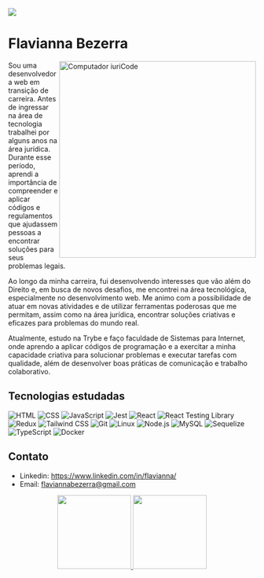 <img src="https://mir-s3-cdn-cf.behance.net/project_modules/max_1200/2684bf169493279.644d785b2d70b.png">


# Flavianna Bezerra
<div>
  <img src="https://mir-s3-cdn-cf.behance.net/project_modules/fs/289157169493279.644d785b2f026.png" width='400px' align='right' alt="Computador iuriCode">
</div>



<p align='left'>Sou uma desenvolvedora web em transição de carreira. Antes de ingressar na área de tecnologia trabalhei por alguns anos na área jurídica. Durante esse período, aprendi a importância de compreender e aplicar códigos e regulamentos que ajudassem pessoas a encontrar soluções para seus problemas legais.

Ao longo da minha carreira, fui desenvolvendo interesses que vão além do Direito e, em busca de novos desafios, me encontrei na área tecnológica, especialmente no desenvolvimento web. Me animo com a possibilidade de atuar em novas atividades e de utilizar ferramentas poderosas que me permitam, assim como na área jurídica, encontrar soluções criativas e eficazes para problemas do mundo real.

Atualmente, estudo na Trybe e faço faculdade de Sistemas para Internet, onde aprendo a aplicar códigos de programação e a exercitar a minha capacidade criativa para solucionar problemas e executar tarefas com qualidade, além de desenvolver boas práticas de comunicação e trabalho colaborativo.</p> 
## Tecnologias estudadas

![HTML](https://img.shields.io/badge/-HTML-38B2AC?style=flat-square&logo=html5&logoColor=white)
![CSS](https://img.shields.io/badge/-CSS-38B2AC?style=flat-square&logo=css3&logoColor=white)
![JavaScript](https://img.shields.io/badge/-JavaScript-38B2AC?style=flat-square&logo=javascript&&logoColor=white)
![Jest](https://img.shields.io/badge/-Jest-38B2AC?style=flat-square&logo=jest&logoColor=white)
![React](https://img.shields.io/badge/-React-38B2AC?style=flat-square&logo=react&logoColor=white)
![React Testing Library](https://img.shields.io/badge/-React%20Testing%20Library-38B2AC?style=flat-square&logo=testinglibrary&logoColor=white)
![Redux](https://img.shields.io/badge/-Redux-38B2AC?style=flat-square&logo=redux&logoColor=white)
![Tailwind CSS](https://img.shields.io/badge/-Tailwind%20CSS-38B2AC?style=flat-square&logo=tailwind-css&logoColor=white)
![Git](https://img.shields.io/badge/-Git-38B2AC?style=flat-square&logo=git&logoColor=white)
![Linux](https://img.shields.io/badge/-Linux-38B2AC?style=flat-square&logo=linux&logoColor=white)
![Node.js](https://img.shields.io/badge/-Node.js-38B2AC?style=flat-square&logo=node-dot-js&logoColor=white)
![MySQL](https://img.shields.io/badge/-MySQL-38B2AC?style=flat-square&logo=mysql&logoColor=white)
![Sequelize](https://img.shields.io/badge/-Sequelize-38B2AC?style=flat-square&logo=sequelize&logoColor=white)
![TypeScript](https://img.shields.io/badge/-TypeScript-38B2AC?style=flat-square&logo=typescript&logoColor=white)
![Docker](https://img.shields.io/badge/-Docker-38B2AC?style=flat-square&logo=docker&logoColor=white)




## Contato

- Linkedin: https://www.linkedin.com/in/flavianna/
- Email: flaviannabezerra@gmail.com

<div align="center">
  <a href="https://github.com/flavianna">
  <img height="150em" src="https://github-readme-stats.vercel.app/api?username=flavianna&show_icons=true&hide_border=true&text_color=38B2AC&title_color=ED5659&bg_color=0D1017&icon_color=38B2AC&include_all_commits=true&count_private=true"/>
  <img height="150em" src="https://github-readme-stats.vercel.app/api/top-langs/?username=flavianna&layout=compact&langs_count=7&hide_border=true&text_color=38B2AC&title_color=ED5659&bg_color=0D1017&icon_color=ED5659"/>
</div>
